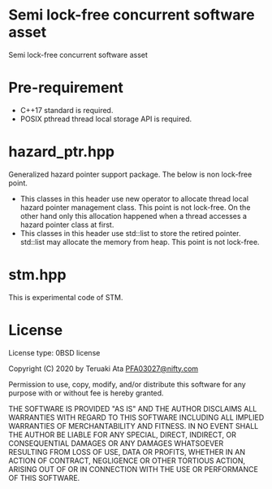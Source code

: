 # Semi lock-free concurrent software asset
 Semi lock-free concurrent software asset

# Pre-requirement
* C++17 standard is required.
* POSIX pthread thread local storage API is required.

# hazard_ptr.hpp
Generalized hazard pointer support package.
The below is non lock-free point.
* This classes in this header use new operator to allocate thread local hazard pointer management class.
  This point is not lock-free. On the other hand only this allocation  happened when a thread accesses a hazard pointer class at first.
* This classes in this header use std::list<T> to store the retired pointer. std::list<T> may allocate the memory from heap.
  This point is not lock-free.

# stm.hpp
This is experimental code of STM.


# License
License type: 0BSD license

Copyright (C) 2020 by Teruaki Ata <PFA03027@nifty.com>

Permission to use, copy, modify, and/or distribute this software for any purpose
with or without fee is hereby granted.

THE SOFTWARE IS PROVIDED "AS IS" AND THE AUTHOR DISCLAIMS ALL WARRANTIES WITH
REGARD TO THIS SOFTWARE INCLUDING ALL IMPLIED WARRANTIES OF MERCHANTABILITY AND
FITNESS. IN NO EVENT SHALL THE AUTHOR BE LIABLE FOR ANY SPECIAL, DIRECT,
INDIRECT, OR CONSEQUENTIAL DAMAGES OR ANY DAMAGES WHATSOEVER RESULTING FROM LOSS
OF USE, DATA OR PROFITS, WHETHER IN AN ACTION OF CONTRACT, NEGLIGENCE OR OTHER
TORTIOUS ACTION, ARISING OUT OF OR IN CONNECTION WITH THE USE OR PERFORMANCE OF
THIS SOFTWARE.
